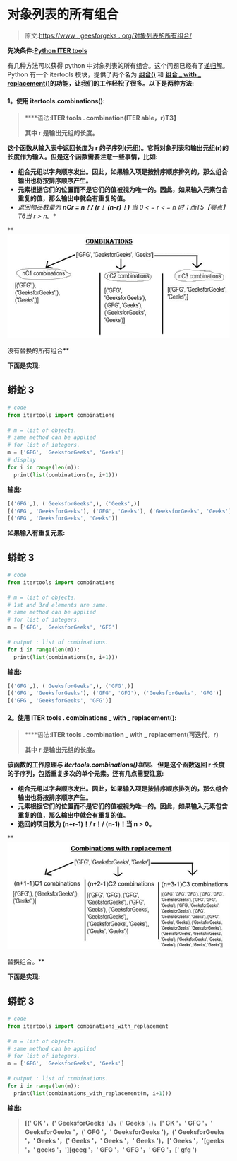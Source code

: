 # 对象列表的所有组合

> 原文:[https://www . geesforgeks . org/对象列表的所有组合/](https://www.geeksforgeeks.org/all-combinations-for-a-list-of-objects/)

**先决条件:**[**Python ITER tools**](https://www.geeksforgeeks.org/python-itertools/)

有几种方法可以获得 python 中对象列表的所有组合。这个问题已经有了[递归解](https://www.geeksforgeeks.org/print-all-possible-combinations-of-r-elements-in-a-given-array-of-size-n/)。Python 有一个 itertools 模块，提供了两个名为 [**组合()**](https://www.geeksforgeeks.org/python-itertools-combinations-function/) 和 [**组合 _ with _ replacement()**](https://www.geeksforgeeks.org/python-itertools-combinations_with_replacement/)**的功能，让我们的工作轻松了很多。以下是两种方法:**

#### ****1。使用 itertools.combinations():****

> ****语法:**ITER tools . combination(ITER able，r)**T3】****
> 
>  **其中 r 是输出元组的长度。**

**这个函数从输入表中返回长度为 r 的子序列(元组)。它将对象列表和输出元组(r)的长度作为输入。但是这个函数需要注意一些事情，比如:**

*   **组合元组以字典顺序发出。因此，如果输入项是按排序顺序排列的，那么组合输出也将按排序顺序产生。**
*   **元素根据它们的位置而不是它们的值被视为唯一的。因此，如果输入元素包含重复的值，那么输出中就会有重复的值。**
*   **退回物品数量为 ***nCr = n！/ (r！* (n-r)！)*** 当 0 < = r < = n 时；而*T5【零点】T6*当 r > n。**

**![](img/190cd9b5176545b0fbeba731239570db.png)

没有替换的所有组合** 

****下面是实现:****

## **蟒蛇 3**

```py
# code
from itertools import combinations

# m = list of objects.
# same method can be applied 
# for list of integers.
m = ['GFG', 'GeeksforGeeks', 'Geeks']
# display
for i in range(len(m)):
  print(list(combinations(m, i+1)))
```

****输出:****

```py
[('GFG',), ('GeeksforGeeks',), ('Geeks',)]
[('GFG', 'GeeksforGeeks'), ('GFG', 'Geeks'), ('GeeksforGeeks', 'Geeks')]
[('GFG', 'GeeksforGeeks', 'Geeks')]
```

****如果输入有重复元素:****

## **蟒蛇 3**

```py
# code
from itertools import combinations

# m = list of objects.
# 1st and 3rd elements are same. 
# same method can be applied 
# for list of integers.
m = ['GFG', 'GeeksforGeeks', 'GFG']

# output : list of combinations.
for i in range(len(m)):
  print(list(combinations(m, i+1)))
```

****输出:****

```py
[('GFG',), ('GeeksforGeeks',), ('GFG',)]
[('GFG', 'GeeksforGeeks'), ('GFG', 'GFG'), ('GeeksforGeeks', 'GFG')]
[('GFG', 'GeeksforGeeks', 'GFG')]
```

#### ****2。使用 ITER tools . combinations _ with _ replacement():****

> ****语法:**ITER tools . combination _ with _ replacement(可迭代，r)**
> 
> **其中 r 是输出元组的长度。**

**该函数的工作原理与 ***itertools.combinations()相同。*** 但是这个函数返回 r 长度的子序列，包括重复多次的单个元素。还有几点需要注意:**

*   **组合元组以字典顺序发出。因此，如果输入项是按排序顺序排列的，那么组合输出也将按排序顺序产生。**
*   **元素根据它们的位置而不是它们的值被视为唯一的。因此，如果输入元素包含重复的值，那么输出中就会有重复的值。**
*   **退回的项目数为 **(n+r-1)！/ r！/ (n-1)！当 n > 0。****

**![](img/ccfa99b4875a527f19c5c73eeba0fdf3.png)

替换组合。** 

****下面是实现:****

## **蟒蛇 3**

```py
# code
from itertools import combinations_with_replacement

# m = list of objects.
# same method can be applied 
# for list of integers.
m = ['GFG', 'GeeksforGeeks', 'Geeks']

# output : list of combinations.
for i in range(len(m)):
  print(list(combinations_with_replacement(m, i+1)))
```

****输出:****

> **[(' GK '，(' GeeksforGeeks '，)，(' Geeks '，)，[' GK '，' GFG '，' GeeksforGeeks '，(' GFG '，' GeeksforGeeks ')，(' GeeksforGeeks '，' Geeks '，(' Geeks '，' Geeks '，' Geeks ')，[' Geeks '，'[geeks '，' geeks '，'][geeg '，' GFG '，' GFG '，' GFG '，[' gfg ')**